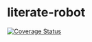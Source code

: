# literate-robot
[![Coverage Status](https://coveralls.io/repos/github/fjahn78/literate-robot/badge.svg?branch=main)](https://coveralls.io/github/fjahn78/literate-robot?branch=main)

